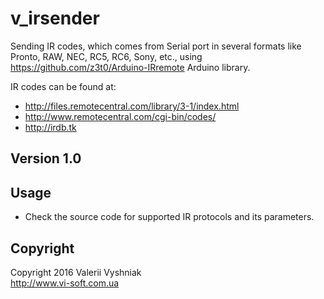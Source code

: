 # v_irsender

Sending IR codes, which comes from Serial port in several formats like Pronto, RAW, NEC, RC5, RC6, Sony, etc., using https://github.com/z3t0/Arduino-IRremote Arduino library.

IR codes can be found at:
- http://files.remotecentral.com/library/3-1/index.html
- http://www.remotecentral.com/cgi-bin/codes/
- http://irdb.tk

## Version 1.0

## Usage
- Check the source code for supported IR protocols and its parameters.

## Copyright
Copyright 2016 Valerii Vyshniak  
http://www.vi-soft.com.ua
